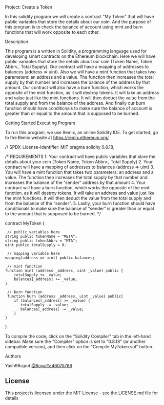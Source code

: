 Project: Create a Token

In this solidity program we will create a contract "My Token" that will have public variables that store the details about our coin. And the purpose of this program is 
to check the balance of account using mint and burn functions that will work opposite to each other.

Description

This program is a written in Solidity, a programming language used for developing smart contracts on the Ethereum blockchain. Here we will have public variables that store the details
about our coin (Token Name, Token Abbrv., Total Supply). Our contract will have a mapping of addresses to balances (address => uint). Also we will have a mint function that takes two
parameters: an address and a value. The function then increases the total supply by that number and increases the balance of the address by that amount. Our contract will also have a burn
function, which works the opposite of the mint function, as it will destroy tokens. It will take an address and value just like the mint functions. It will then deduct the value from the
total supply and from the balance of the address. And finally our burn function should have conditionals to make sure the balance of account is greater than or equal to the amount that is
supposed to be burned.

Getting Started
Executing Program

To run this program, we use Remix, an online Solidity IDE. To get started, go to the Remix website at https://remix.ethereum.org/

// SPDX-License-Identifier: MIT
pragma solidity 0.8.18;

/*
       REQUIREMENTS
    1. Your contract will have public variables that store the details about your coin (Token Name, Token Abbrv., Total Supply)
    2. Your contract will have a mapping of addresses to balances (address => uint)
    3. You will have a mint function that takes two parameters: an address and a value. 
       The function then increases the total supply by that number and increases the balance 
       of the “sender” address by that amount
    4. Your contract will have a burn function, which works the opposite of the mint function, as it will destroy tokens. 
       It will take an address and value just like the mint functions. It will then deduct the value from the total supply 
       and from the balance of the “sender”.
    5. Lastly, your burn function should have conditionals to make sure the balance of "sender" is greater than or equal 
       to the amount that is supposed to be burned.
*/

contract MyToken {

     // public variables here
    string public tokenName = "META";
    string public tokenAbbrv = "MTA";
    uint public totalSupply = 0;

     // mapping variable here
    mapping(address => uint) public balances;

     // mint function
    function mint (address _address, uint _value) public {
        totalSupply += _value;
        balances[_address] += _value;
    }

     // burn function
     function burn (address _address, uint _value) public{
        if (balances[_address] >= _value) {
           totalSupply -= _value;
           balances[_address] -= _value;
        }
    }

}

To compile the code, click on the "Solidity Compiler" tab in the left-hand sidebar. Make sure the "Compiler" option is set to "0.8.18" (or another compatible version), and then click on the 
"Compile MyToken.sol" button.

Authors

Yash9Rajput
[@RoyalYa46075768](https://x.com/RoyalYa46075768)


## License

This project is licensed under the MIT License - see the LICENSE.md file for details

